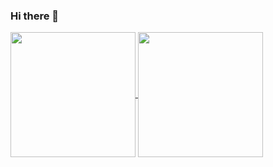 ### Hi there 👋

<a href="https://github.com/anuraghazra/github-readme-stats">
  <img height=200 align="center" src="https://github-readme-stats-russssls-projects.vercel.app/api?username=russssl&show_icons=true&theme=transparent" />
</a>
<a href="https://github.com/anuraghazra/convoychat">
  <img height=200 align="center" src="https://github-readme-stats.vercel.app/api/top-langs?username=russssl&layout=compact&card_width=320" />
</a>
